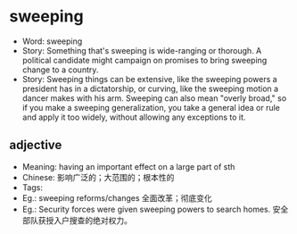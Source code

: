 # sweeping

- Word: sweeping
- Story: Something that's sweeping is wide-ranging or thorough. A political candidate might campaign on promises to bring sweeping change to a country.
- Story: Sweeping things can be extensive, like the sweeping powers a president has in a dictatorship, or curving, like the sweeping motion a dancer makes with his arm. Sweeping can also mean "overly broad," so if you make a sweeping generalization, you take a general idea or rule and apply it too widely, without allowing any exceptions to it.

## adjective

- Meaning: having an important effect on a large part of sth
- Chinese: 影响广泛的；大范围的；根本性的
- Tags: 
- Eg.: sweeping reforms/changes 全面改革；彻底变化
- Eg.: Security forces were given sweeping powers to search homes. 安全部队获授入户搜查的绝对权力。

